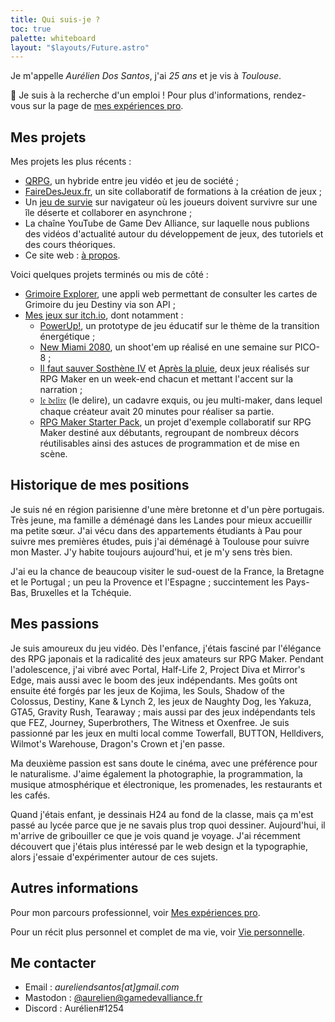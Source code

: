 ```yaml
---
title: Qui suis-je ?
toc: true
palette: whiteboard
layout: "$layouts/Future.astro"
---
```


Je m'appelle <em>Aurélien Dos Santos</em>, j'ai <em class="hover:text-[#4a8bf3]/80" title="Né le 22 janvier 1997 !"><span id="age">25</span> ans</em> et je vis à <em>Toulouse</em>.

👋 Je suis à la recherche d'un emploi ! Pour plus d'informations, rendez-vous sur la page de [mes expériences pro](/pro).

## Mes projets

Mes projets les plus récents :

- [QRPG](https://youtu.be/TE4jHjvZ1Nk?t=17), un hybride entre jeu vidéo et jeu de société ;
- [FaireDesJeux.fr](https://fairedesjeux.fr/), un site collaboratif de formations à la création de jeux ;
- Un [jeu de survie](https://survie.aureliendossantos.com/) sur navigateur où les joueurs doivent survivre sur une île déserte et collaborer en asynchrone ;
- La chaîne YouTube de Game Dev Alliance, sur laquelle nous publions des vidéos d'actualité autour du développement de jeux, des tutoriels et des cours théoriques.
- Ce site web : [à propos](/website).

Voici quelques projets terminés ou mis de côté :

- [Grimoire Explorer](https://grimoire.aureliendossantos.com), une appli web permettant de consulter les cartes de Grimoire du jeu Destiny via son API ;
- [Mes jeux sur itch.io](https://aureliendossantos.itch.io), dont notamment :
  - [PowerUp!](https://aureliendossantos.itch.io/powerup), un prototype de jeu éducatif sur le thème de la transition énergétique ;
  - [New Miami 2080](https://aureliendossantos.itch.io/new-miami-2080), un shoot'em up réalisé en une semaine sur PICO-8 ;
  - [Il faut sauver Sosthène IV](https://aureliendossantos.itch.io/sostheneiv) et [Après la pluie](https://aureliendossantos.itch.io/apreslapluie), deux jeux réalisés sur RPG Maker en un week-end chacun et mettant l'accent sur la narration ;
  - [𝔩𝔢 𝔡𝔢𝔩𝔦𝔯𝔢](https://gamedevalliance.itch.io/delire) (le delire), un cadavre exquis, ou jeu multi-maker, dans lequel chaque créateur avait 20 minutes pour réaliser sa partie.
  - [RPG Maker Starter Pack](https://gamedevalliance.itch.io/starterpack), un projet d'exemple collaboratif sur RPG Maker destiné aux débutants, regroupant de nombreux décors réutilisables ainsi des astuces de programmation et de mise en scène.

## Historique de mes positions

Je suis né en région parisienne d'une mère bretonne et d'un père portugais. Très jeune, ma famille a déménagé dans les Landes pour mieux accueillir ma petite sœur. J'ai vécu dans des appartements étudiants à Pau pour suivre mes premières études, puis j'ai déménagé à Toulouse pour suivre mon Master. J'y habite toujours aujourd'hui, et je m'y sens très bien.

J'ai eu la chance de beaucoup visiter le sud-ouest de la France, la Bretagne et le Portugal ; un peu la Provence et l'Espagne ; succintement les Pays-Bas, Bruxelles et la Tchéquie.

## Mes passions

Je suis amoureux du jeu vidéo. Dès l'enfance, j'étais fasciné par l'élégance des RPG japonais et la radicalité des jeux amateurs sur RPG Maker. Pendant l'adolescence, j'ai vibré avec Portal, Half-Life 2, Project Diva et Mirror's Edge, mais aussi avec le boom des jeux indépendants. Mes goûts ont ensuite été forgés par les jeux de Kojima, les Souls, Shadow of the Colossus, Destiny, Kane & Lynch 2, les jeux de Naughty Dog, les Yakuza, GTA5, Gravity Rush, Tearaway ; mais aussi par des jeux indépendants tels que FEZ, Journey, Superbrothers, The Witness et Oxenfree. Je suis passionné par les jeux en multi local comme Towerfall, BUTTON, Helldivers, Wilmot's Warehouse, Dragon's Crown et j'en passe.

Ma deuxième passion est sans doute le cinéma, avec une préférence pour le naturalisme. J'aime également la photographie, la programmation, la musique atmosphérique et électronique, les promenades, les restaurants et les cafés.

Quand j'étais enfant, je dessinais H24 au fond de la classe, mais ça m'est passé au lycée parce que je ne savais plus trop quoi dessiner. Aujourd'hui, il m'arrive de gribouiller ce que je vois quand je voyage. J'ai récemment découvert que j'étais plus intéressé par le web design et la typographie, alors j'essaie d'expérimenter autour de ces sujets.

## Autres informations

Pour mon parcours professionnel, voir [Mes expériences pro](/pro).

Pour un récit plus personnel et complet de ma vie, voir [Vie personnelle](/personal-life).

## Me contacter

- Email : <em>aureliendsantos[at]gmail.com</em>
- Mastodon : [@aurelien@gamedevalliance.fr](https://mastodon.gamedevalliance.fr/@aurelien)
- Discord : Aurélien#1254

<script>
	const yearInMs = 3.15576e+10; // Using a year of 365.25 days (because leap years)
	const age = Math.floor((new Date() - new Date("1997/01/22").getTime()) / yearInMs);
	document.getElementById("age").textContent = age;
</script>
